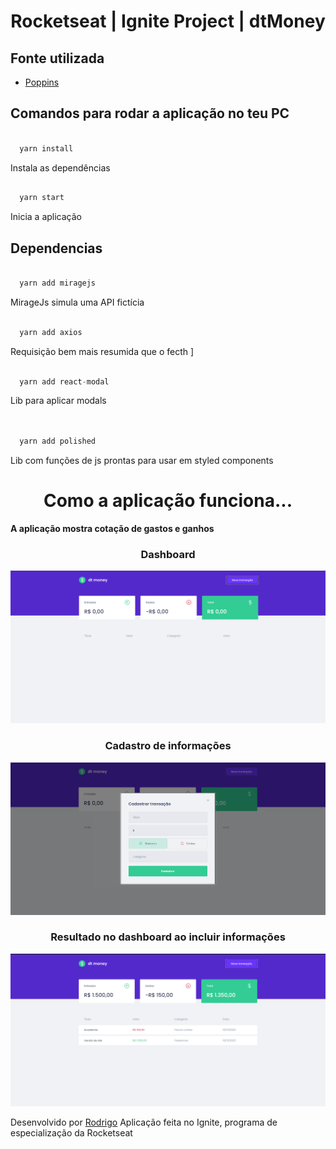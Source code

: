 <h1 align="center">Rocketseat | Ignite Project | dtMoney</h1>

<h2>Fonte utilizada</h2>

* [Poppins](https://fonts.google.com/specimen/Poppins)


<h2>Comandos para rodar a aplicação no teu PC</h2>

``` ruby

  yarn install

```

Instala as dependências


```  ruby

  yarn start 

```

Inicia a aplicação


<h2>Dependencias</h2>

``` css
  
  yarn add miragejs

```

MirageJs simula uma API fictícia 


``` css 
  
  yarn add axios

```

Requisição bem mais resumida que o fecth ]

``` java
  
  yarn add react-modal

```

Lib para aplicar modals



``` css
  
  
  yarn add polished

```

Lib com funções de js prontas para usar em styled components



<h1 align="center">Como a aplicação funciona...</h1>

<strong>A aplicação mostra cotação de gastos e ganhos</strong>

<h3 align="center">Dashboard</h3>
<div align="center">
  <img src="src/assets/prints/img01.png"/>
</div>

<h3 align="center">Cadastro de informações</h3>
<div align="center">
   <img src="src/assets/prints/img02.png"/>
</div>


<h3 align="center">Resultado no dashboard ao incluir informações</h3>
<div align="center">
   <img src="src/assets/prints/img03.png"/>
</div>


Desenvolvido por [Rodrigo](https://github.com/rdg-404)
Aplicação feita no Ignite, programa de especialização da Rocketseat
